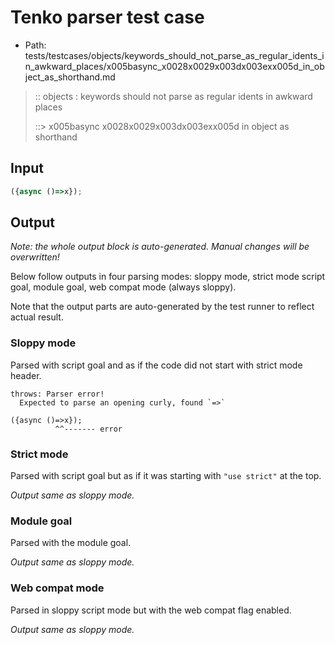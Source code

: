 # Tenko parser test case

- Path: tests/testcases/objects/keywords_should_not_parse_as_regular_idents_in_awkward_places/x005basync_x0028x0029x003dx003exx005d_in_object_as_shorthand.md

> :: objects : keywords should not parse as regular idents in awkward places
>
> ::> x005basync x0028x0029x003dx003exx005d in object as shorthand

## Input

`````js
({async ()=>x});
`````

## Output

_Note: the whole output block is auto-generated. Manual changes will be overwritten!_

Below follow outputs in four parsing modes: sloppy mode, strict mode script goal, module goal, web compat mode (always sloppy).

Note that the output parts are auto-generated by the test runner to reflect actual result.

### Sloppy mode

Parsed with script goal and as if the code did not start with strict mode header.

`````
throws: Parser error!
  Expected to parse an opening curly, found `=>`

({async ()=>x});
          ^^------- error
`````

### Strict mode

Parsed with script goal but as if it was starting with `"use strict"` at the top.

_Output same as sloppy mode._

### Module goal

Parsed with the module goal.

_Output same as sloppy mode._

### Web compat mode

Parsed in sloppy script mode but with the web compat flag enabled.

_Output same as sloppy mode._
